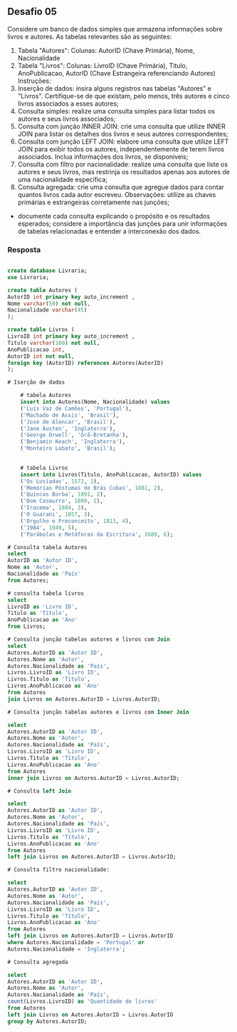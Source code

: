 ## Desafio 05

Considere um banco de dados simples que armazena informações sobre livros e autores. As tabelas relevantes são as seguintes:
1. Tabela "Autores":
Colunas: AutorID (Chave Primária), Nome, Nacionalidade
2. Tabela "Livros":
Colunas: LivroID (Chave Primária), Titulo, AnoPublicacao, AutorID (Chave Estrangeira referenciando Autores)
Instruções:
1. Inserção de dados: insira alguns registros nas tabelas "Autores" e "Livros". Certifique-se de que
existam, pelo menos, três autores e cinco livros associados a esses autores;
2. Consulta simples: realize uma consulta simples para listar todos os autores e seus livros associados;
3. Consulta com junção INNER JOIN: crie uma consulta que utilize INNER JOIN para listar os detalhes dos livros e seus autores correspondentes;
4. Consulta com junção LEFT JOIN: elabore uma consulta que utilize LEFT JOIN para exibir todos os autores, independentemente de terem livros associados. Inclua informações dos livros, se disponíveis;
5. Consulta com filtro por nacionalidade: realize uma consulta que liste os autores e seus livros, mas restrinja os resultados apenas aos autores de uma nacionalidade específica;
6. Consulta agregada: crie uma consulta que agregue dados para contar quantos livros cada autor escreveu.
Observações:
utilize as chaves primárias e estrangeiras corretamente nas junções;
- documente cada consulta explicando o propósito e os resultados esperados;
considere a importância das junções para unir informações de tabelas relacionadas e entender a interconexão dos dados.


### Resposta

````sql

create database Livraria;
use Livraria;

create table Autores (
AutorID int primary key auto_increment ,
Nome varchar(50) not null,
Nacionalidade varchar(45)
);

create table Livros (
LivroID int primary key auto_increment ,
Titulo varchar(100) not null,
AnoPublicacao int,
AutorID int not null,
foreign key (AutorID) references Autores(AutorID)
);

# Iserção de dados

	# tabela Autores
	insert into Autores(Nome, Nacionalidade) values
	('Luís Vaz de Camões', 'Portugal'),
	('Machado de Assis', 'Brasil'),
	('José de Alencar', 'Brasil'),
	('Jane Austen', 'Inglaterra'),
    ('George Orwell', 'Grã-Bretanha'),
    ('Benjamin Keach', 'Inglaterra'),
    ('Monteiro Lobato', 'Brasil');

	
    # tabela Livros
	insert into Livros(Titulo, AnoPublicacao, AutorID) values
	('Os Lusíadas', 1572, 1), 
	('Memórias Póstumas de Brás Cubas', 1881, 2),
	('Quincas Borba', 1891, 2), 
	('Dom Casmurro', 1899, 2),
	('Iracema', 1884, 3),
	('O Guarani', 1857, 3), 
	('Orgulho e Preconceito', 1813, 4),
	('1984', 1949, 5), 
	('Parábolas e Metáforas da Escritura', 1689, 6);

# Consulta tabela Autores
select
AutorID as 'Autor ID',
Nome as 'Autor',
Nacionalidade as 'País'
from Autores;

# consulta tabela livros
select
LivroID as 'Livro ID',
Titulo as 'Título',
AnoPublicacao as 'Ano'
from Livros;

# Consulta junção tabelas autores e livros com Join
select
Autores.AutorID as 'Autor ID',
Autores.Nome as 'Autor',
Autores.Nacionalidade as 'País',
Livros.LivroID as 'Livro ID',
Livros.Titulo as 'Título',
Livros.AnoPublicacao as 'Ano'
from Autores
join Livros on Autores.AutorID = Livros.AutorID;

# Consulta junção tabelas autores e livros com Inner Join

select
Autores.AutorID as 'Autor ID',
Autores.Nome as 'Autor',
Autores.Nacionalidade as 'País',
Livros.LivroID as 'Livro ID',
Livros.Titulo as 'Título',
Livros.AnoPublicacao as 'Ano'
from Autores
inner join Livros on Autores.AutorID = Livros.AutorID;

# Consulta left Join 

select
Autores.AutorID as 'Autor ID',
Autores.Nome as 'Autor',
Autores.Nacionalidade as 'País',
Livros.LivroID as 'Livro ID',
Livros.Titulo as 'Título',
Livros.AnoPublicacao as 'Ano'
from Autores
left join Livros on Autores.AutorID = Livros.AutorID;

# Consulta filtro nacionalidade:

select
Autores.AutorID as 'Autor ID',
Autores.Nome as 'Autor',
Autores.Nacionalidade as 'País',
Livros.LivroID as 'Livro ID',
Livros.Titulo as 'Título',
Livros.AnoPublicacao as 'Ano'
from Autores
left join Livros on Autores.AutorID = Livros.AutorID
where Autores.Nacionalidade = 'Portugal' or
Autores.Nacionalidade = 'Inglaterra';

# Consulta agregada

select
Autores.AutorID as 'Autor ID',
Autores.Nome as 'Autor',
Autores.Nacionalidade as 'País',
count(Livros.LivroID) as 'Quantidade de livros'
from Autores
left join Livros on Autores.AutorID = Livros.AutorID
group by Autores.AutorID;

````
